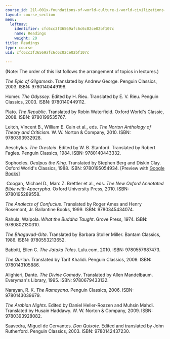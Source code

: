 ```yaml
---
course_id: 21l-001x-foundations-of-world-culture-i-world-civilizations-and-texts-fall-2011
layout: course_section
menu:
  leftnav:
    identifier: cfc6cc3f36569afc6c6c02ce02bf107c
    name: Readings
    weight: 20
title: Readings
type: course
uid: cfc6cc3f36569afc6c6c02ce02bf107c

---
```


(Note: The order of this list follows the arrangement of topics in lectures.)

_The Epic of Gilgamesh_. Translated by Andrew George. Penguin Classics, 2003. ISBN: 9780140449198.

Homer. _The Odyssey_. Edited by H. Rieu. Translated by E. V. Rieu. Penguin Classics, 2003. ISBN: 9780140449112.

Plato. _The Republic_. Translated by Robin Waterfield. Oxford World's Classic, 2008. ISBN: 9780199535767.

Leitch, Vincent B., William E. Cain et al., eds. _The Norton Anthology of Theory and Criticism_. W. W. Norton & Company, 2010. ISBN: 9780393932928.

Aeschylus. _The Oresteia_. Edited by W. B. Stanford. Translated by Robert Fagles. Penguin Classics, 1984. ISBN: 9780140443332.

Sophocles. _Oedipus the King_. Translated by Stephen Berg and Diskin Clay. Oxford World's Classics, 1988. ISBN: 9780195054934. \[Preview with [Google Books](http://books.google.coM/books?id=3VoqYA-oH98C&pg=PAfrontcover#v=onepage)\]

 Coogan, Michael D., Marc Z. Brettler et al., eds. _The New Oxford Annotated Bible with Apocrypha_. Oxford University Press, 2010. ISBN: 9780195289558.

_The Analects of Confucius_. Translated by Roger Ames and Henry Rosemont, Jr. Ballantine Books, 1999. ISBN: 9780345434074.

Rahula, Walpola. _What the Buddha Taught_. Grove Press, 1974. ISBN: 9780802130310.

_The Bhagavad-Gita_. Translated by Barbara Stoller Miller. Bantam Classics, 1986. ISBN: 9780553213652.

Babbitt, Ellen C. _The Jataka Tales_. Lulu.com, 2010. ISBN: 9780557687473.

_The Qur'an_. Translated by Tarif Khalidi. Penguin Classics, 2009. ISBN: 9780143105886.

Alighieri, Dante. _The Divine Comedy_. Translated by Allen Mandelbaum. Everyman's Library, 1995. ISBN: 9780679433132.

Narayan, R. K. _The Ramayana_. Penguin Classics, 2006. ISBN: 9780143039679.

_The Arabian Nights_. Edited by Daniel Heller-Roazen and Muhsin Mahdi. Translated by Husain Haddawy. W. W. Norton & Company, 2009. ISBN: 9780393928082.

Saavedra, Miguel de Cervantes. _Don Quixote_. Edited and translated by John Rutherford. Penguin Classics, 2003. ISBN: 9780142437230.